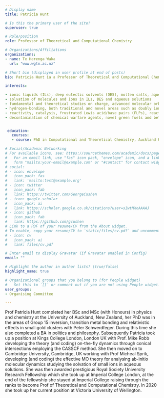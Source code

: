 ```yaml
---
# Display name
title: Patricia Hunt

# Is this the primary user of the site?
superuser: true

# Role/position
role: Professor of Theoretical and Computational Chemistry

# Organizations/Affiliations
organizations:
- name: Te Herenga Waka
  url: "www.wgtn.ac.nz"

# Short bio (displayed in user profile at end of posts)
bio: Patricia Hunt ia a Professor of Theoretical and Computational Chemistry

interests:

- ionic liquids (ILs), deep eutectic solvents (DES), molten salts, aqueous, traditional organic solvents
- solvation of molecules and ions in ILs, DES and aqueous solutions
- fundamental and theoretical studies on charge, advanced molecular orbital theory, complex bonding
- hydrogen-bonding, both traditional and novel areas such as doubly ionic H-bonds
- reactivity, catalysis, frustrated Lewis acid/base pairs (FLPs), reactivity at Group 2 metal centers
- decontamination of chemical warfare agents, novel green fuels and better electrolytes for battery applications


 education:
   courses:
   - course: PhD in Computational and Theoretical Chemistry, Auckland University

# Social/Academic Networking
# For available icons, see: https://sourcethemes.com/academic/docs/page-builder/#icons
#   For an email link, use "fas" icon pack, "envelope" icon, and a link in the
#   form "mailto:your-email@example.com" or "#contact" for contact widget.
# social:
# - icon: envelope
#   icon_pack: fas
#   link: 'mailto:test@example.org'
# - icon: twitter
#   icon_pack: fab
#   link: https://twitter.com/GeorgeCushen
# - icon: google-scholar
#   icon_pack: ai
#   link: https://scholar.google.co.uk/citations?user=sIwtMXoAAAAJ
# - icon: github
#   icon_pack: fab
#   link: https://github.com/gcushen
# Link to a PDF of your resume/CV from the About widget.
# To enable, copy your resume/CV to `static/files/cv.pdf` and uncomment the lines below.
# - icon: cv
#   icon_pack: ai
#   link: files/cv.pdf

# Enter email to display Gravatar (if Gravatar enabled in Config)
email: ""

# Highlight the author in author lists? (true/false)
highlight_name: true

# Organizational groups that you belong to (for People widget)
#   Set this to `[]` or comment out if you are not using People widget.
user_groups:
- Organising Committee

---
```


Prof Patricia Hunt completed her BSc and MSc (with Honours) in physics and chemistry at the University of Auckland, New Zealand, her PhD was in the areas of Group 15 inversion,  transition metal bonding and relativistic effects in small gold clusters with Peter Schwerdfeger.  During this time she also completed a BA in politics and philosophy.  Subsequently Patricia took up a position at Kings College London, London UK with Prof. Mike Robb developing the theory (and coding) on-the-fly dynamics through conical intersections employing the CASSCF method.  She then moved on to Cambridge University, Cambridge, UK working with Prof Micheal Sprik, developing (and coding) the effective MO theory for analysing ab-initio molecular dynamics studying the solvation of small ions in aqueous solutions.  She was then awarded prestigious Royal Society University Research Fellowship which she took up at Imperial College London, at the end of the fellowship she stayed at Imperial College raising through the ranks to become Prof of Theoretical and Computational Chemistry.  In 2020 she took up her current position at Victoria University of Wellington.
